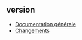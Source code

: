 ## __version__

* [Documentation générale](versions/__version__/README.md)
* [Changements](versions/__version__/CHANGELOG.md)

